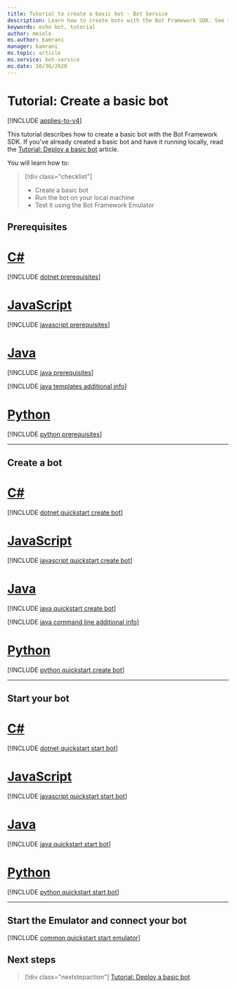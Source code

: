 ```yaml
---
title: Tutorial to create a basic bot - Bot Service
description: Learn how to create bots with the Bot Framework SDK. See the steps that are needed to build, run, connect, and test bots.
keywords: echo bot, tutorial
author: mmiele
ms.author: kamrani
manager: kamrani
ms.topic: article
ms.service: bot-service
ms.date: 10/30/2020
---
```


# Tutorial: Create a basic bot

[!INCLUDE [applies-to-v4](~/includes/applies-to-v4-current.md)]

This tutorial describes how to create a basic bot with the Bot Framework SDK. If you've already created a basic bot and have it running locally, read the [Tutorial: Deploy a basic bot](bot-builder-tutorial-deploy-basic-bot.md) article.

You will learn how to:
> [!div class="checklist"]
> * Create a basic bot
> * Run the bot on your local machine
> * Test it using the Bot Framework Emulator

## Prerequisites

# [C#](#tab/csharp)

[!INCLUDE [dotnet prerequisites](~/includes/quickstart/dotnet/quickstart-dotnet-prerequisites.md)]

# [JavaScript](#tab/javascript)

[!INCLUDE [javascript prerequisites](~/includes/quickstart/javascript/quickstart-javascript-prerequisites.md)]

# [Java](#tab/java)

[!INCLUDE [java prerequisites](~/includes/quickstart/java/quickstart-java-prerequisites.md)]

[!INCLUDE [java templates additional info](~/includes/quickstart/java/tutorial-java-templates-info.md)]

# [Python](#tab/python)

[!INCLUDE [python prerequisites](~/includes/quickstart/python/quickstart-python-prerequisites.md)]

---

## Create a bot

# [C#](#tab/csharp)

[!INCLUDE [dotnet quickstart create bot](~/includes/quickstart/dotnet/quickstart-dotnet-create-bot.md)]

# [JavaScript](#tab/javascript)

[!INCLUDE [javascript quickstart create bot](~/includes/quickstart/javascript/quickstart-javascript-create-bot.md)]

# [Java](#tab/java)

[!INCLUDE [java quickstart create bot](~/includes/quickstart/java/quickstart-java-create-bot.md)]

[!INCLUDE [java command line additional info](~/includes/quickstart/java/tutorial-java-cmdline-info.md)]

# [Python](#tab/python)

[!INCLUDE [python quickstart create bot](~/includes/quickstart/python/quickstart-python-create-bot.md)]

---

## Start your bot

# [C#](#tab/csharp)

[!INCLUDE [dotnet quickstart start bot](~/includes/quickstart/dotnet/quickstart-dotnet-start-bot.md)]

# [JavaScript](#tab/javascript)

[!INCLUDE [javascript quickstart start bot](~/includes/quickstart/javascript/quickstart-javascript-start-bot.md)]

# [Java](#tab/java)

[!INCLUDE [java quickstart start bot](../includes/quickstart/java/quickstart-java-start-bot.md)]

# [Python](#tab/python)

[!INCLUDE [python quickstart start bot](~/includes/quickstart/python/quickstart-python-start-bot.md)]

---

## Start the Emulator and connect your bot

[!INCLUDE [common quickstart start emulator](~/includes/quickstart/common/quickstart-start-emulator.md)]

## Next steps

> [!div class="nextstepaction"]
> [Tutorial: Deploy a basic bot](bot-builder-tutorial-deploy-basic-bot.md)
